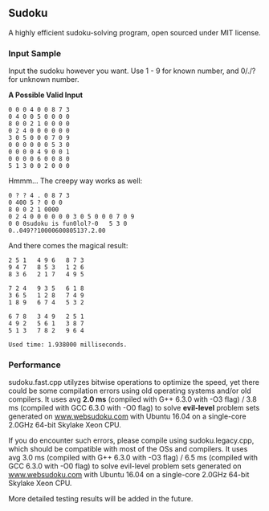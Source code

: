 Sudoku
------

A highly efficient sudoku-solving program, open sourced under MIT license.

### Input Sample

Input the sudoku however you want. Use 1 - 9 for known number, and 0/./? for unknown number.

**A Possible Valid Input**
~~~
0 0 0 4 0 0 8 7 3
0 4 0 0 5 0 0 0 0
8 0 0 2 1 0 0 0 0
0 2 4 0 0 0 0 0 0
3 0 5 0 0 0 7 0 9
0 0 0 0 0 0 5 3 0
0 0 0 0 4 9 0 0 1
0 0 0 0 6 0 0 8 0
5 1 3 0 0 2 0 0 0
~~~

Hmmm... The creepy way works as well:

~~~
0 ? ? 4 . 0 8 7 3
0 400 5 ? 0 0 0
8 0 0 2 1 0000
0 2 4 0 0 0 0 0 0 3 0 5 0 0 0 7 0 9
0 0 0sudoku is fun0lol?-0	5 3 0
0..049??1000060080513?.2.00
~~~

And there comes the magical result:

~~~
2 5 1	4 9 6	8 7 3
9 4 7	8 5 3	1 2 6
8 3 6	2 1 7	4 9 5

7 2 4	9 3 5	6 1 8
3 6 5	1 2 8	7 4 9
1 8 9	6 7 4	5 3 2

6 7 8	3 4 9	2 5 1
4 9 2	5 6 1	3 8 7
5 1 3	7 8 2	9 6 4

Used time: 1.938000 milliseconds.
~~~

### Performance

sudoku.fast.cpp utilyzes bitwise operations to optimize the speed, yet there could be some compilation errors using old operating systems and/or old compilers. It uses avg **2.0 ms** (compiled with G++ 6.3.0 with -O3 flag) / 3.8 ms (compiled with GCC 6.3.0 with -O0 flag) to solve **evil-level** problem sets generated on www.websudoku.com with Ubuntu 16.04 on a single-core 2.0GHz 64-bit Skylake Xeon CPU.

If you do encounter such errors, please compile using sudoku.legacy.cpp, which should be compatible with most of the OSs and compilers. It uses avg 3.0 ms (compiled with G++ 6.3.0 with -O3 flag) / 6.5 ms (compiled with GCC 6.3.0 with -O0 flag) to solve evil-level problem sets generated on www.websudoku.com with Ubuntu 16.04 on a single-core 2.0GHz 64-bit Skylake Xeon CPU.

More detailed testing results will be added in the future.


